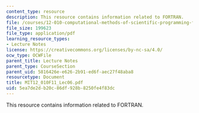 ```yaml
---
content_type: resource
description: This resource contains information related to FORTRAN.
file: /courses/12-010-computational-methods-of-scientific-programming-fall-2011/5ea7de2db20c86df928b8250fe4f83dc_MIT12_010F11_Lec06.pdf
file_size: 199623
file_type: application/pdf
learning_resource_types:
- Lecture Notes
license: https://creativecommons.org/licenses/by-nc-sa/4.0/
ocw_type: OCWFile
parent_title: Lecture Notes
parent_type: CourseSection
parent_uid: 5816426e-e626-2b91-ed6f-aec27f48aba8
resourcetype: Document
title: MIT12_010F11_Lec06.pdf
uid: 5ea7de2d-b20c-86df-928b-8250fe4f83dc
---
```

This resource contains information related to FORTRAN.